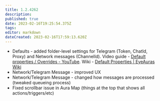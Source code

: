 ```yaml
---
title: 1.2.4262
description: 
published: true
date: 2023-02-16T19:25:54.375Z
tags: 
editor: markdown
dateCreated: 2023-02-16T17:59:13.620Z
---		
```

		
- Defaults - added folder-level settings for Telegram (Token, ChatId, Proxy) and Network messages (ChannelId). Video guide - [Default properties / Overrides - YouTube](https://www.youtube.com/watch?v=oVWBwCNd4nc). Wiki - [Default Properties | EyeAuras Wiki](https://wiki.eyeauras.net/en/default-properties)
- Network/Telegram Message - improved UX
- Network/Telegram Message - changed how messages are processed (tweaked queueing process)
- Fixed scrollbar issue in Aura Map (things at the top that shows all actions/triggers/etc)
